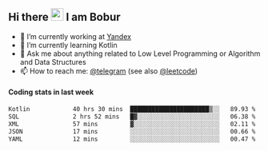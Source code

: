 ## Hi there <img src="https://media.giphy.com/media/hvRJCLFzcasrR4ia7z/giphy.gif" width="25px" height="25px"> I am Bobur

- 💼 I’m currently working at [Yandex](https://yandex.ru/)
- 🌱 I’m currently learning Kotlin
- 💬 Ask me about anything related to Low Level Programming or Algorithm and Data Structures
- 📫 How to reach me: [@telegram](https://t.me/octoant) (see also [@leetcode](https://leetcode.com/octoant/))    

#### Coding stats in last week

<!--START_SECTION:waka-->

```txt
Kotlin            40 hrs 30 mins  ██████████████████████▒░░   89.93 %
SQL               2 hrs 52 mins   █▓░░░░░░░░░░░░░░░░░░░░░░░   06.38 %
XML               57 mins         ▓░░░░░░░░░░░░░░░░░░░░░░░░   02.11 %
JSON              17 mins         ░░░░░░░░░░░░░░░░░░░░░░░░░   00.66 %
YAML              12 mins         ░░░░░░░░░░░░░░░░░░░░░░░░░   00.47 %
```

<!--END_SECTION:waka-->
